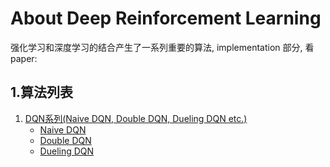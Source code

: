 # About Deep Reinforcement Learning
强化学习和深度学习的结合产生了一系列重要的算法, implementation 部分, 看paper:

## 1.算法列表
1. [DQN系列(Naive DQN, Double DQN, Dueling DQN etc.)][1]
    - [Naive DQN][2]
    - [Double DQN][3]
    - [Dueling DQN][4]

[1]: DQN
[2]: DQN/Naive-DQN.py
[3]: DQN/Double-DQN.py
[4]: DQN/Dueling-DQN.py